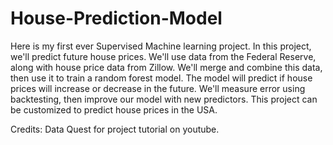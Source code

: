 # House-Prediction-Model
Here is my first ever Supervised Machine learning project. 
In this project, we'll predict future house prices.
We'll use data from the Federal Reserve, along with house price data from Zillow. 
We'll merge and combine this data, then use it to train a random forest model. 
The model will predict if house prices will increase or decrease in the future. 
We'll measure error using backtesting, then improve our model with new predictors.
This project can be customized to predict house prices in the USA.

Credits: Data Quest for project tutorial on youtube.
